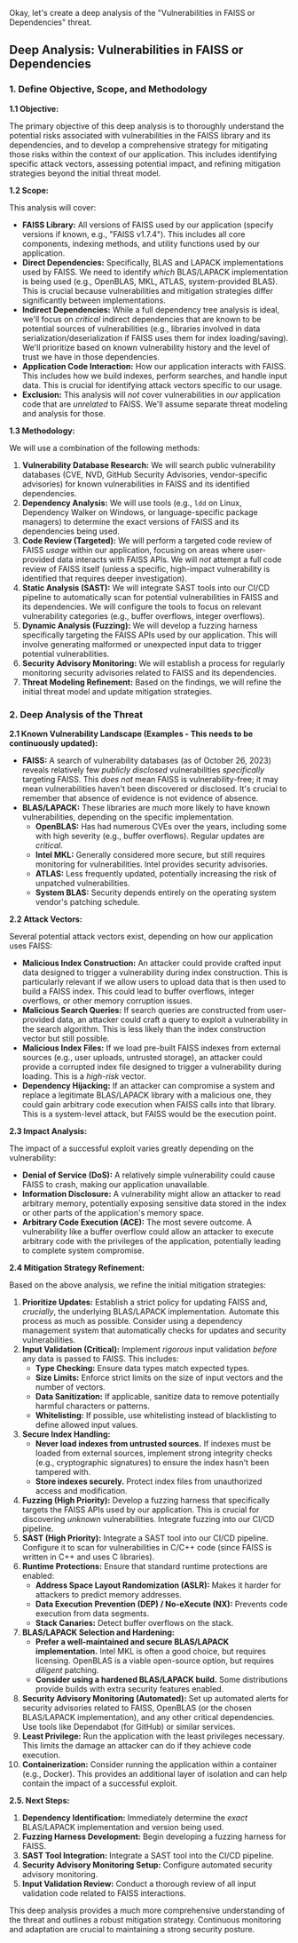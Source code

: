 Okay, let's create a deep analysis of the "Vulnerabilities in FAISS or Dependencies" threat.

## Deep Analysis: Vulnerabilities in FAISS or Dependencies

### 1. Define Objective, Scope, and Methodology

**1.1 Objective:**

The primary objective of this deep analysis is to thoroughly understand the potential risks associated with vulnerabilities in the FAISS library and its dependencies, and to develop a comprehensive strategy for mitigating those risks within the context of our application.  This includes identifying specific attack vectors, assessing potential impact, and refining mitigation strategies beyond the initial threat model.

**1.2 Scope:**

This analysis will cover:

*   **FAISS Library:**  All versions of FAISS used by our application (specify versions if known, e.g., "FAISS v1.7.4").  This includes all core components, indexing methods, and utility functions used by our application.
*   **Direct Dependencies:**  Specifically, BLAS and LAPACK implementations used by FAISS.  We need to identify *which* BLAS/LAPACK implementation is being used (e.g., OpenBLAS, MKL, ATLAS, system-provided BLAS).  This is crucial because vulnerabilities and mitigation strategies differ significantly between implementations.
*   **Indirect Dependencies:** While a full dependency tree analysis is ideal, we'll focus on *critical* indirect dependencies that are known to be potential sources of vulnerabilities (e.g., libraries involved in data serialization/deserialization if FAISS uses them for index loading/saving).  We'll prioritize based on known vulnerability history and the level of trust we have in those dependencies.
*   **Application Code Interaction:** How our application interacts with FAISS.  This includes how we build indexes, perform searches, and handle input data.  This is crucial for identifying attack vectors specific to our usage.
*   **Exclusion:** This analysis will *not* cover vulnerabilities in *our* application code that are *unrelated* to FAISS.  We'll assume separate threat modeling and analysis for those.

**1.3 Methodology:**

We will use a combination of the following methods:

1.  **Vulnerability Database Research:**  We will search public vulnerability databases (CVE, NVD, GitHub Security Advisories, vendor-specific advisories) for known vulnerabilities in FAISS and its identified dependencies.
2.  **Dependency Analysis:** We will use tools (e.g., `ldd` on Linux, Dependency Walker on Windows, or language-specific package managers) to determine the exact versions of FAISS and its dependencies being used.
3.  **Code Review (Targeted):**  We will perform a targeted code review of FAISS *usage* within our application, focusing on areas where user-provided data interacts with FAISS APIs.  We will *not* attempt a full code review of FAISS itself (unless a specific, high-impact vulnerability is identified that requires deeper investigation).
4.  **Static Analysis (SAST):** We will integrate SAST tools into our CI/CD pipeline to automatically scan for potential vulnerabilities in FAISS and its dependencies.  We will configure the tools to focus on relevant vulnerability categories (e.g., buffer overflows, integer overflows).
5.  **Dynamic Analysis (Fuzzing):** We will develop a fuzzing harness specifically targeting the FAISS APIs used by our application.  This will involve generating malformed or unexpected input data to trigger potential vulnerabilities.
6.  **Security Advisory Monitoring:** We will establish a process for regularly monitoring security advisories related to FAISS and its dependencies.
7.  **Threat Modeling Refinement:**  Based on the findings, we will refine the initial threat model and update mitigation strategies.

### 2. Deep Analysis of the Threat

**2.1 Known Vulnerability Landscape (Examples - This needs to be continuously updated):**

*   **FAISS:**  A search of vulnerability databases (as of October 26, 2023) reveals relatively few *publicly disclosed* vulnerabilities *specifically* targeting FAISS.  This *does not* mean FAISS is vulnerability-free; it may mean vulnerabilities haven't been discovered or disclosed.  It's crucial to remember that absence of evidence is not evidence of absence.
*   **BLAS/LAPACK:**  These libraries are *much* more likely to have known vulnerabilities, depending on the specific implementation.
    *   **OpenBLAS:**  Has had numerous CVEs over the years, including some with high severity (e.g., buffer overflows).  Regular updates are *critical*.
    *   **Intel MKL:**  Generally considered more secure, but still requires monitoring for vulnerabilities.  Intel provides security advisories.
    *   **ATLAS:**  Less frequently updated, potentially increasing the risk of unpatched vulnerabilities.
    *   **System BLAS:**  Security depends entirely on the operating system vendor's patching schedule.

**2.2 Attack Vectors:**

Several potential attack vectors exist, depending on how our application uses FAISS:

*   **Malicious Index Construction:**  An attacker could provide crafted input data designed to trigger a vulnerability during index construction.  This is particularly relevant if we allow users to upload data that is then used to build a FAISS index.  This could lead to buffer overflows, integer overflows, or other memory corruption issues.
*   **Malicious Search Queries:**  If search queries are constructed from user-provided data, an attacker could craft a query to exploit a vulnerability in the search algorithm.  This is less likely than the index construction vector but still possible.
*   **Malicious Index Files:**  If we load pre-built FAISS indexes from external sources (e.g., user uploads, untrusted storage), an attacker could provide a corrupted index file designed to trigger a vulnerability during loading.  This is a *high-risk* vector.
*   **Dependency Hijacking:**  If an attacker can compromise a system and replace a legitimate BLAS/LAPACK library with a malicious one, they could gain arbitrary code execution when FAISS calls into that library. This is a system-level attack, but FAISS would be the execution point.

**2.3 Impact Analysis:**

The impact of a successful exploit varies greatly depending on the vulnerability:

*   **Denial of Service (DoS):**  A relatively simple vulnerability could cause FAISS to crash, making our application unavailable.
*   **Information Disclosure:**  A vulnerability might allow an attacker to read arbitrary memory, potentially exposing sensitive data stored in the index or other parts of the application's memory space.
*   **Arbitrary Code Execution (ACE):**  The most severe outcome.  A vulnerability like a buffer overflow could allow an attacker to execute arbitrary code with the privileges of the application, potentially leading to complete system compromise.

**2.4 Mitigation Strategy Refinement:**

Based on the above analysis, we refine the initial mitigation strategies:

1.  **Prioritize Updates:**  Establish a strict policy for updating FAISS and, *crucially*, the underlying BLAS/LAPACK implementation.  Automate this process as much as possible.  Consider using a dependency management system that automatically checks for updates and security vulnerabilities.
2.  **Input Validation (Critical):**  Implement *rigorous* input validation *before* any data is passed to FAISS.  This includes:
    *   **Type Checking:**  Ensure data types match expected types.
    *   **Size Limits:**  Enforce strict limits on the size of input vectors and the number of vectors.
    *   **Data Sanitization:**  If applicable, sanitize data to remove potentially harmful characters or patterns.
    *   **Whitelisting:** If possible, use whitelisting instead of blacklisting to define allowed input values.
3.  **Secure Index Handling:**
    *   **Never load indexes from untrusted sources.** If indexes must be loaded from external sources, implement strong integrity checks (e.g., cryptographic signatures) to ensure the index hasn't been tampered with.
    *   **Store indexes securely.** Protect index files from unauthorized access and modification.
4.  **Fuzzing (High Priority):**  Develop a fuzzing harness that specifically targets the FAISS APIs used by our application.  This is crucial for discovering *unknown* vulnerabilities.  Integrate fuzzing into our CI/CD pipeline.
5.  **SAST (High Priority):**  Integrate a SAST tool into our CI/CD pipeline.  Configure it to scan for vulnerabilities in C/C++ code (since FAISS is written in C++ and uses C libraries).
6.  **Runtime Protections:**  Ensure that standard runtime protections are enabled:
    *   **Address Space Layout Randomization (ASLR):**  Makes it harder for attackers to predict memory addresses.
    *   **Data Execution Prevention (DEP) / No-eXecute (NX):**  Prevents code execution from data segments.
    *   **Stack Canaries:**  Detect buffer overflows on the stack.
7.  **BLAS/LAPACK Selection and Hardening:**
    *   **Prefer a well-maintained and secure BLAS/LAPACK implementation.** Intel MKL is often a good choice, but requires licensing.  OpenBLAS is a viable open-source option, but requires *diligent* patching.
    *   **Consider using a hardened BLAS/LAPACK build.** Some distributions provide builds with extra security features enabled.
8.  **Security Advisory Monitoring (Automated):**  Set up automated alerts for security advisories related to FAISS, OpenBLAS (or the chosen BLAS/LAPACK implementation), and any other critical dependencies.  Use tools like Dependabot (for GitHub) or similar services.
9. **Least Privilege:** Run the application with the least privileges necessary. This limits the damage an attacker can do if they achieve code execution.
10. **Containerization:** Consider running the application within a container (e.g., Docker). This provides an additional layer of isolation and can help contain the impact of a successful exploit.

**2.5. Next Steps:**

1.  **Dependency Identification:** Immediately determine the *exact* BLAS/LAPACK implementation and version being used.
2.  **Fuzzing Harness Development:** Begin developing a fuzzing harness for FAISS.
3.  **SAST Tool Integration:** Integrate a SAST tool into the CI/CD pipeline.
4.  **Security Advisory Monitoring Setup:** Configure automated security advisory monitoring.
5.  **Input Validation Review:** Conduct a thorough review of all input validation code related to FAISS interactions.

This deep analysis provides a much more comprehensive understanding of the threat and outlines a robust mitigation strategy. Continuous monitoring and adaptation are crucial to maintaining a strong security posture.
